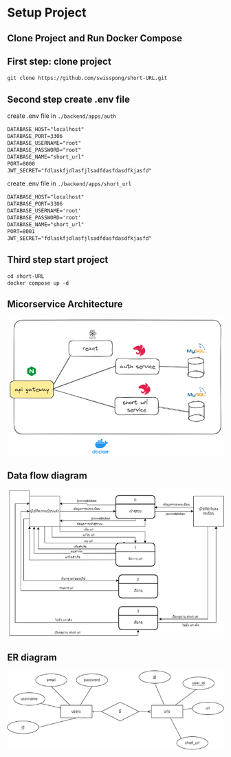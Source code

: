 # Setup Project
## Clone Project and Run Docker Compose
## First step: clone project

```
git clone https://github.com/swisspong/short-URL.git
```
## Second step create .env file
create .env file in `./backend/apps/auth`
```
DATABASE_HOST="localhost"
DATABASE_PORT=3306
DATABASE_USERNAME="root"
DATABASE_PASSWORD="root"
DATABASE_NAME="short_url"
PORT=8000
JWT_SECRET="fdlaskfjdlasfjlsadfdasfdasdfkjasfd"
```
create .env file in `./backend/apps/short_url`
```
DATABASE_HOST="localhost"
DATABASE_PORT=3306
DATABASE_USERNAME='root'
DATABASE_PASSWORD='root'
DATABASE_NAME="short_url"
PORT=8001
JWT_SECRET="fdlaskfjdlasfjlsadfdasfdasdfkjasfd"
```
## Third step start project
```
cd short-URL
docker compose up -d
```
## Micorservice Architecture

![This is an alt text.](/architecture.png)
## Data flow diagram

![This is an alt text.](/dfd-diagram.png)
## ER diagram

![This is an alt text.](/er-diagram.png)
